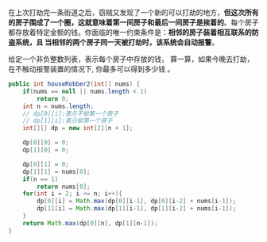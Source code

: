 在上次打劫完一条街道之后，窃贼又发现了一个新的可以打劫的地方，**但这次所有的房子围成了一个圈，这就意味着第一间房子和最后一间房子是挨着的**。每个房子都存放着特定金额的钱。你面临的唯一约束条件是：**相邻的房子装着相互联系的防盗系统，且 当相邻的两个房子同一天被打劫时，该系统会自动报警**。

给定一个非负整数列表，表示每个房子中存放的钱， 算一算，如果今晚去打劫，在不触动报警装置的情况下, 你最多可以得到多少钱 。

```java
public int houseRobber2(int[] nums) {
    if(nums == null || nums.length < 1)
        return 0;
    int n = nums.length;
    // dp[0][i]:表示不偷第一个房子
    // dp[1][i]:表示偷第一个房子
    int[][] dp = new int[2][n + 1];

    dp[0][0] = 0;
    dp[1][0] = 0;

    dp[0][1] = 0;
    dp[1][1] = nums[0];
    if(n == 1)
        return nums[0];
    for(int i = 2; i <= n; i++){
        dp[0][i] = Math.max(dp[0][i-1], dp[0][i-2] + nums[i-1]);
        dp[1][i] = Math.max(dp[1][i-1], dp[1][i-2] + nums[i-1]);
    }
    return Math.max(dp[0][n], dp[1][n-1]);
}
```

